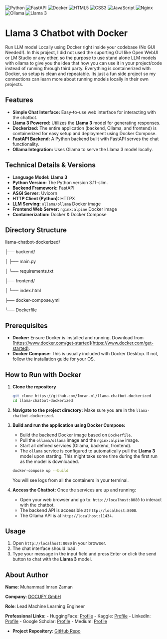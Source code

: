 <p align="left">
  <img src="https://img.shields.io/badge/Python-3776AB?style=for-the-badge&logo=python&logoColor=white" alt="Python"/>
  <img src="https://img.shields.io/badge/FastAPI-009688?style=for-the-badge&logo=fastapi&logoColor=white" alt="FastAPI"/>
  <img src="https://img.shields.io/badge/Docker-2496ED?style=for-the-badge&logo=docker&logoColor=white" alt="Docker"/>
  <img src="https://img.shields.io/badge/HTML5-E34F26?style=for-the-badge&logo=html5&logoColor=white" alt="HTML5"/>
  <img src="https://img.shields.io/badge/CSS3-1572B6?style=for-the-badge&logo=css3&logoColor=white" alt="CSS3"/>
  <img src="https://img.shields.io/badge/JavaScript-F7DF1E?style=for-the-badge&logo=javascript&logoColor=black" alt="JavaScript"/>
  <img src="https://img.shields.io/badge/Nginx-009639?style=for-the-badge&logo=nginx&logoColor=white" alt="Nginx"/>
  <img src="https://img.shields.io/badge/Ollama-grey?style=for-the-badge" alt="Ollama"/>
  <img src="https://img.shields.io/badge/Llama%203-blueviolet?style=for-the-badge" alt="Llama 3"/>
</p> 


# Llama 3 Chatbot with Docker

Run LLM model Locally using Docker right inside your codebase (No GUI Needed!). In this project, I did not used the suporting GUI like Open WebUI or LM Studio or any other, so the purpose to use stand alone LLM models with ollama to give you the idea that how you can use it in your project/code instead of running through third party. Everything is containerized with Docker, so setup is clean and repeatable. Its just a fun side project so my connections can learn more about running models locally in their own projects. 

## Features

* **Simple Chat Interface:** Easy-to-use web interface for interacting with the chatbot.
* **Llama 3 Powered:** Utilizes the **Llama 3** model for generating responses.
* **Dockerized:** The entire application (backend, Ollama, and frontend) is containerized for easy setup and deployment using Docker Compose.
* **FastAPI Backend:** A Python backend built with FastAPI serves the chat functionality.
* **Ollama Integration:** Uses Ollama to serve the Llama 3 model locally.

## Technical Details & Versions

* **Language Model:** **Llama 3**
* **Python Version:** The Python version 3.11-slim. 
* **Backend Framework:** FastAPI 
* **ASGI Server:** Uvicorn 
* **HTTP Client (Python):** HTTPX 
* **LLM Serving:** `ollama/ollama` Docker image
* **Frontend Web Server:** `nginx:alpine` Docker image
* **Containerization:** Docker & Docker Compose

## Directory Structure

llama-chatbot-dockerized/

├── backend/

│   ├── main.py   

│   └── requirements.txt 

├── frontend/

│   └── index.html   

├── docker-compose.yml  

└── Dockerfile         

## Prerequisites

* **Docker:** Ensure Docker is installed and running. Download from [https://www.docker.com/get-started](https://www.docker.com/get-started).
* **Docker Compose:** This is usually included with Docker Desktop. If not, follow the installation guide for your OS.

## How to Run with Docker

1.  **Clone the repository**
    ```bash
    git clone https://github.com/Imran-ml/llama-chatbot-dockerized
    cd llama-chatbot-dockerized
    ```

2.  **Navigate to the project directory:**
    Make sure you are in the `llama-chatbot-dockerized`.

3.  **Build and run the application using Docker Compose:**
    * Build the backend Docker image based on `Dockerfile`.
    * Pull the `ollama/ollama` image and the `nginx:alpine` image.
    * Start all defined services (Ollama, backend, frontend).
    * The `ollama` service is configured to automatically pull the **Llama 3** model upon starting. This might take some time during the first run as the model is downloaded.

    ```bash
    docker-compose up --build
    ```

    You will see logs from all the containers in your terminal.

4.  **Access the Chatbot:**
    Once the services are up and running:
    * Open your web browser and go to: `http://localhost:8080` to interact with the chatbot.
    * The backend API is accessible at `http://localhost:8000`.
    * The Ollama API is at `http://localhost:11434`.

## Usage

1.  Open `http://localhost:8080` in your browser.
2.  The chat interface should load.
3.  Type your message in the input field and press Enter or click the send button to chat with the **Llama 3** model.

## About Author
  **Name**: Muhammad Imran Zaman

  **Company**: [DOCUFY GmbH](https://docufy.de/en/home/)

  **Role**: Lead Machine Learning Engineer

  **Professional Links**:
    - HuggingFace: [Profile](https://huggingface.co/ImranzamanML)
    - Kaggle: [Profile](https://www.kaggle.com/muhammadimran112233)
    - LinkedIn: [Profile](linkedin.com/in/muhammad-imran-zaman)
    - Google Scholar: [Profile](https://scholar.google.com/citations?user=ulVFpy8AAAAJ&hl=en)
    - Medium: [Profile](https://medium.com/@imranzaman-5202)
    
- **Project Repository**: [GitHub Repo](https://github.com/Imran-ml/llama-chatbot-dockerized)
